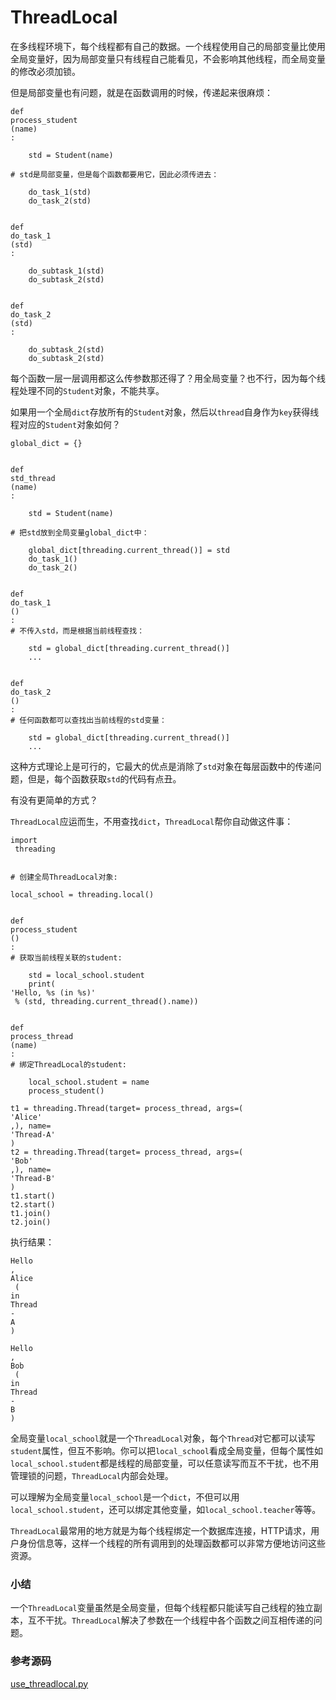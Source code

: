 # ThreadLocal

在多线程环境下，每个线程都有自己的数据。一个线程使用自己的局部变量比使用全局变量好，因为局部变量只有线程自己能看见，不会影响其他线程，而全局变量的修改必须加锁。

但是局部变量也有问题，就是在函数调用的时候，传递起来很麻烦：

```
def
process_student
(name)
:

    std = Student(name)
    
# std是局部变量，但是每个函数都要用它，因此必须传进去：

    do_task_1(std)
    do_task_2(std)


def
do_task_1
(std)
:

    do_subtask_1(std)
    do_subtask_2(std)


def
do_task_2
(std)
:

    do_subtask_2(std)
    do_subtask_2(std)

```

每个函数一层一层调用都这么传参数那还得了？用全局变量？也不行，因为每个线程处理不同的`Student`对象，不能共享。

如果用一个全局`dict`存放所有的`Student`对象，然后以`thread`自身作为`key`获得线程对应的`Student`对象如何？

```
global_dict = {}


def
std_thread
(name)
:

    std = Student(name)
    
# 把std放到全局变量global_dict中：

    global_dict[threading.current_thread()] = std
    do_task_1()
    do_task_2()


def
do_task_1
()
:
# 不传入std，而是根据当前线程查找：

    std = global_dict[threading.current_thread()]
    ...


def
do_task_2
()
:
# 任何函数都可以查找出当前线程的std变量：

    std = global_dict[threading.current_thread()]
    ...

```

这种方式理论上是可行的，它最大的优点是消除了`std`对象在每层函数中的传递问题，但是，每个函数获取`std`的代码有点丑。

有没有更简单的方式？

`ThreadLocal`应运而生，不用查找`dict`，`ThreadLocal`帮你自动做这件事：

```
import
 threading


# 创建全局ThreadLocal对象:

local_school = threading.local()


def
process_student
()
:
# 获取当前线程关联的student:

    std = local_school.student
    print(
'Hello, %s (in %s)'
 % (std, threading.current_thread().name))


def
process_thread
(name)
:
# 绑定ThreadLocal的student:

    local_school.student = name
    process_student()

t1 = threading.Thread(target= process_thread, args=(
'Alice'
,), name=
'Thread-A'
)
t2 = threading.Thread(target= process_thread, args=(
'Bob'
,), name=
'Thread-B'
)
t1.start()
t2.start()
t1.join()
t2.join()

```

执行结果：

```
Hello
, 
Alice
 (
in
Thread
-
A
)

Hello
, 
Bob
 (
in
Thread
-
B
)

```

全局变量`local_school`就是一个`ThreadLocal`对象，每个`Thread`对它都可以读写`student`属性，但互不影响。你可以把`local_school`看成全局变量，但每个属性如`local_school.student`都是线程的局部变量，可以任意读写而互不干扰，也不用管理锁的问题，`ThreadLocal`内部会处理。

可以理解为全局变量`local_school`是一个`dict`，不但可以用`local_school.student`，还可以绑定其他变量，如`local_school.teacher`等等。

`ThreadLocal`最常用的地方就是为每个线程绑定一个数据库连接，HTTP请求，用户身份信息等，这样一个线程的所有调用到的处理函数都可以非常方便地访问这些资源。

### 小结

一个`ThreadLocal`变量虽然是全局变量，但每个线程都只能读写自己线程的独立副本，互不干扰。`ThreadLocal`解决了参数在一个线程中各个函数之间互相传递的问题。

### 参考源码

[use\_threadlocal.py](https://github.com/michaelliao/learn-python3/blob/master/samples/multitask/use_threadlocal.py)

